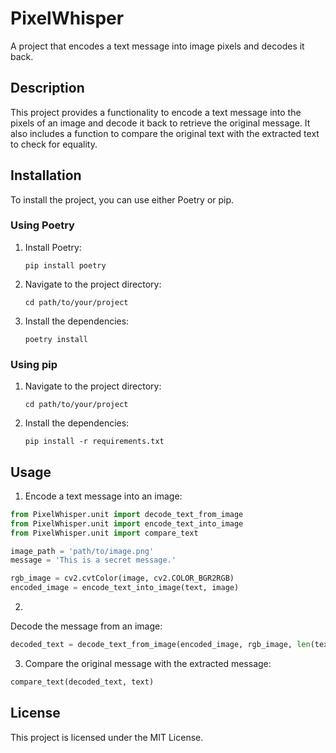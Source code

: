 # PixelWhisper

A project that encodes a text message into image pixels and decodes it back.

## Description

This project provides a functionality to encode a text message into the pixels of an image and decode it back to retrieve the original message. It also includes a function to compare the original text with the extracted text to check for equality.

## Installation

To install the project, you can use either Poetry or pip.

### Using Poetry

1. Install Poetry:

   ```shell
   pip install poetry
   ```

2. Navigate to the project directory:   
    ```shell
    cd path/to/your/project
    ```
3. Install the dependencies:
    ```shell
    poetry install
    ```



### Using pip

1. Navigate to the project directory:
    ```shell
    cd path/to/your/project
    ```

2. Install the dependencies:
    ```shell
    pip install -r requirements.txt
    ```

## Usage

1. Encode a text message into an image:
```python
from PixelWhisper.unit import decode_text_from_image
from PixelWhisper.unit import encode_text_into_image
from PixelWhisper.unit import compare_text

image_path = 'path/to/image.png'
message = 'This is a secret message.'

rgb_image = cv2.cvtColor(image, cv2.COLOR_BGR2RGB)
encoded_image = encode_text_into_image(text, image)
```

2. 

Decode the message from an image:
```python
decoded_text = decode_text_from_image(encoded_image, rgb_image, len(text))
```

3. Compare the original message with the extracted message:
```python
compare_text(decoded_text, text)
```

## License

This project is licensed under the MIT License.